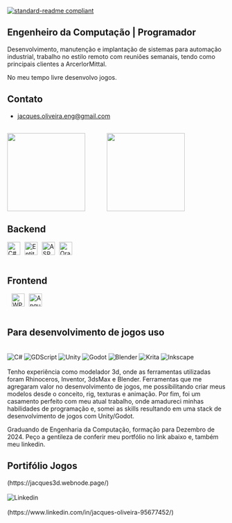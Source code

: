 [![standard-readme compliant](https://img.shields.io/badge/readme%20style-standard-brightgreen.svg?style=flat-square)](https://github.com/jacques-oliveira/standard-readme)
<div class="container">
    
## Engenheiro da Computação | Programador
Desenvolvimento, manutenção e implantação de sistemas para automação industrial, trabalho
no estilo remoto com reuniões semanais, tendo como principais clientes a ArcerlorMittal.<br/>

No meu tempo livre desenvolvo jogos.

## Contato
- jacques.oliveira.eng@gmail.com
<br/>

<div style="display: flex; align-items: center; text-align: center; gap: 10%;">
    <img 
        src="https://github-readme-stats-jacques.vercel.app/api?username=jacques-oliveira&show_icons=true&theme=github_dark_dimmed&count_private=true&cache_seconds=0" 
        style="height: 180px; width: auto; max-width: 45%;" 
    />
    <img 
        src="https://github-readme-stats-jacques.vercel.app/api/top-langs/?username=jacques-oliveira&layout=compact&count_private=true&theme=github_dark_dimmed&cache_seconds=0&hide=JavaScript,ShaderLab,HLSL,Shell,PowerShell,Roff,MakeFile,CMake,jupyter%20notebook" 
        style="height: 180px; width: auto; max-width: 45%" 
    />
</div>



## Backend 

<div style="display: flex; align-items: center; height: 30px;">
    <img src="https://img.shields.io/badge/C%23-00599C?style=flat-square&logo=csharp&logoColor=white" alt="C#" style="height: 30px;"/>
    <img src="https://img.shields.io/badge/Entity%20Framework-8.0-green?style=flat-square" alt="Entity Framework" style="height: 30px; margin-left: 10px;"/>
    <img src="https://img.shields.io/badge/ASP.NET%20Core-8.0-blue?style=flat-square" alt="ASP.NET Core" style="height: 30px; margin-left: 10px;"/>
    <img src="https://img.shields.io/badge/Oracle-F80000?style=flat-square&logo=oracle&logoColor=white" alt="Oracle" style="height: 30px; margin-left: 10px;"/>
</div>

<br/>
<h2>Frontend</h2>
<div style="display: flex; align-items: center; height: 30px;">
    <img src="https://img.shields.io/badge/WPF-5.0-4B8BBE?style=flat-square" alt="WPF" style="height: 30px; margin-left: 10px;"/>
    <img src="https://img.shields.io/badge/Angular-18.0-red?style=flat-square&logo=angular&logoColor=white" alt="Angular" style="height: 30px; margin-left: 10px;"/>
</div>

<br/>
<h2>Para desenvolvimento de jogos uso</h2>
<div style="display: inline_block"><br/>
  <img align="center" alt="C#" src="https://img.shields.io/badge/C%23-239120?style=for-the-badge&logo=c-sharp&logoColor=white"/>  
  <img align="center" alt="GDScript" src="https://img.shields.io/badge/GDScript-white?style=for-the-badge&color=blue"/>  
  <img align="center" alt="Unity" src="https://img.shields.io/badge/Unity-100000?style=for-the-badge&logo=unity&logoColor=white"/>  
  <img align="center" alt="Godot" src="https://img.shields.io/badge/GODOT-%23000000.svg?style=for-the-badge&logo=godot-engine"/>  
  <img align="center" alt="Blender" src="https://img.shields.io/badge/blender-%23F5792A.svg?style=for-the-badge&logo=blender&logoColor=white"/> 
  <img align="center" alt="Krita" src="https://img.shields.io/badge/Krita-203759?style=for-the-badge&logo=krita&logoColor=EEF37B"/>
  <img align="center" alt="Inkscape" src="https://img.shields.io/badge/Inkscape-000000?style=for-the-badge&logo=Inkscape&logoColor=white"/>  
</div><br/>  
  Tenho experiência como modelador 3d, onde as ferramentas utilizadas
  foram Rhinoceros, Inventor, 3dsMax e Blender. Ferramentas que me agregaram
  valor no desenvolvimento de jogos, me possibilitando criar meus modelos desde
  o conceito, rig, texturas e animação.
  Por fim, foi um casamento perfeito com meu atual trabalho, onde amadureci minhas
  habilidades de programação e, somei as skills resultando em uma stack de
  desenvolvimento de jogos com Unity/Godot. 

  Graduando de Engenharia da Computação, formação para Dezembro de 2024.
  Peço a gentileza de conferir meu portfólio no link abaixo e,
  também meu linkedin.
<h2>Portifólio Jogos</h2>
(https://jacques3d.webnode.page/)<br/>

<div style="display: inline_block"><br/>
  <img align="center" alt="Linkedin" src="https://img.shields.io/badge/LinkedIn-0077B5?style=for-the-badge&logo=linkedin&logoColor=white"/>  
</div><br/>
(https://www.linkedin.com/in/jacques-oliveira-95677452/)

</div>



